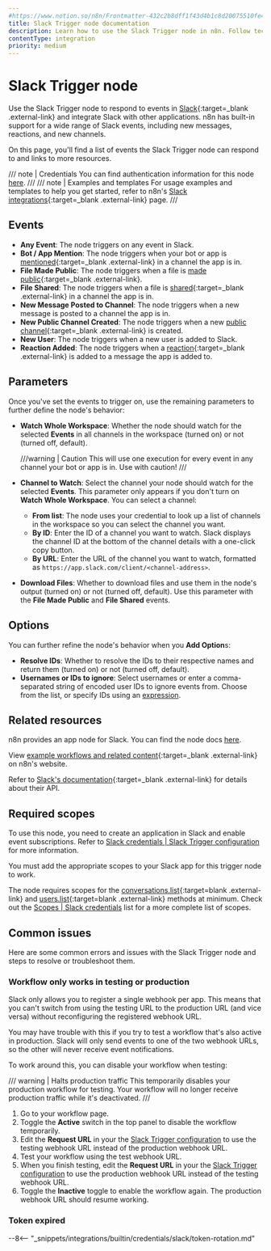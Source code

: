 ```yaml
---
#https://www.notion.so/n8n/Frontmatter-432c2b8dff1f43d4b1c8d20075510fe4
title: Slack Trigger node documentation
description: Learn how to use the Slack Trigger node in n8n. Follow technical documentation to integrate Slack Trigger node into your workflows.
contentType: integration
priority: medium
---
```


# Slack Trigger node

Use the Slack Trigger node to respond to events in [Slack](https://slack.com/){:target=_blank .external-link} and integrate Slack with other applications. n8n has built-in support for a wide range of Slack events, including new messages, reactions, and new channels.

On this page, you'll find a list of events the Slack Trigger node can respond to and links to more resources.

///  note  | Credentials
You can find authentication information for this node [here](/integrations/builtin/credentials/slack/).
///
///  note  | Examples and templates
For usage examples and templates to help you get started, refer to n8n's [Slack integrations](https://n8n.io/integrations/slack-trigger/){:target=_blank .external-link} page.
///

## Events

* **Any Event**: The node triggers on any event in Slack.
* **Bot / App Mention**: The node triggers when your bot or app is [mentioned](https://slack.com/help/articles/205240127-Use-mentions-in-Slack){:target=_blank .external-link} in a channel the app is in.
* **File Made Public**: The node triggers when a file is [made public](https://slack.com/help/articles/4412651915539-Manage-public-file-sharing){:target=_blank .external-link}.
* **File Shared**: The node triggers when a file is [shared](https://slack.com/help/articles/201330736-Add-files-to-Slack){:target=_blank .external-link} in a channel the app is in.
* **New Message Posted to Channel**: The node triggers when a new message is posted to a channel the app is in.
* **New Public Channel Created**: The node triggers when a new [public channel](https://slack.com/help/articles/360017938993-What-is-a-channel){:target=_blank .external-link} is created.
* **New User**: The node triggers when a new user is added to Slack.
* **Reaction Added**: The node triggers when a [reaction](https://slack.com/help/articles/202931348-Use-emoji-and-reactions){:target=_blank .external-link} is added to a message the app is added to.

## Parameters

Once you've set the events to trigger on, use the remaining parameters to further define the node's behavior:

* **Watch Whole Workspace**: Whether the node should watch for the selected **Events** in all channels in the workspace (turned on) or not (turned off, default).

    ///warning | Caution
    This will use one execution for every event in any channel your bot or app is in. Use with caution!
    ///

* **Channel to Watch**: Select the channel your node should watch for the selected **Events**. This parameter only appears if you don't turn on **Watch Whole Workspace**. You can select a channel:
    * **From list**: The node uses your credential to look up a list of channels in the workspace so you can select the channel you want.
    * **By ID**: Enter the ID of a channel you want to watch. Slack displays the channel ID at the bottom of the channel details with a one-click copy button.
    * **By URL**: Enter the URL of the channel you want to watch, formatted as `https://app.slack.com/client/<channel-address>`.
* **Download Files**: Whether to download files and use them in the node's output (turned on) or not (turned off, default). Use this parameter with the **File Made Public** and **File Shared** events.

## Options

You can further refine the node's behavior when you **Add Option**s:

* **Resolve IDs**: Whether to resolve the IDs to their respective names and return them (turned on) or not (turned off, default).
* **Usernames or IDs to ignore**: Select usernames or enter a comma-separated string of encoded user IDs to ignore events from. Choose from the list, or specify IDs using an [expression](/code/expressions/).

## Related resources

n8n provides an app node for Slack. You can find the node docs [here](/integrations/builtin/app-nodes/n8n-nodes-base.slack/).

View [example workflows and related content](https://n8n.io/integrations/slack-trigger/){:target=_blank .external-link} on n8n's website.

Refer to [Slack's documentation](https://api.slack.com/apis/connections/events-api){:target=_blank .external-link} for details about their API.

## Required scopes

To use this node, you need to create an application in Slack and enable event subscriptions. Refer to [Slack credentials | Slack Trigger configuration](/integrations/builtin/credentials/slack/#slack-trigger-configuration) for more information.

You must add the appropriate scopes to your Slack app for this trigger node to work.

The node requires scopes for the [conversations.list](https://api.slack.com/methods/conversations.list){:target=blank .external-link} and [users.list](https://api.slack.com/methods/users.list){:target=blank .external-link} methods at minimum. Check out the [Scopes | Slack credentials](/integrations/builtin/credentials/slack/#scopes) list for a more complete list of scopes.

## Common issues

Here are some common errors and issues with the Slack Trigger node and steps to resolve or troubleshoot them.

### Workflow only works in testing or production

Slack only allows you to register a single webhook per app. This means that you can't switch from using the testing URL to the production URL (and vice versa) without reconfiguring the registered webhook URL. 

You may have trouble with this if you try to test a workflow that's also active in production. Slack will only send events to one of the two webhook URLs, so the other will never receive event notifications.

To work around this, you can disable your workflow when testing:

/// warning | Halts production traffic
This temporarily disables your production workflow for testing. Your workflow will no longer receive production traffic while it's deactivated.
///

1. Go to your workflow page.
2. Toggle the **Active** switch in the top panel to disable the workflow temporarily.
3. Edit the **Request URL** in your the [Slack Trigger configuration](/integrations/builtin/credentials/slack/#slack-trigger-configuration) to use the testing webhook URL instead of the production webhook URL.
4. Test your workflow using the test webhook URL.
5. When you finish testing, edit the **Request URL** in your the [Slack Trigger configuration](/integrations/builtin/credentials/slack/#slack-trigger-configuration) to use the production webhook URL instead of the testing webhook URL.
6. Toggle the **Inactive** toggle to enable the workflow again. The production webhook URL should resume working.

### Token expired

--8<-- "_snippets/integrations/builtin/credentials/slack/token-rotation.md"
